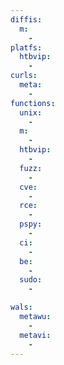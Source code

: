 ```yaml
---
diffis:
  m:
    -
platfs:
  htbvip:
    -
curls:
  meta:
    -
functions:
  unix:
    -
  m:
    -
  htbvip:
    -
  fuzz:
    -
  cve:
    -
  rce:
    -
  pspy:
    -
  ci:
    -
  be:
    -
  sudo:
    -

wals:
  metawu:
    -
  metavi:
    -
---
```

